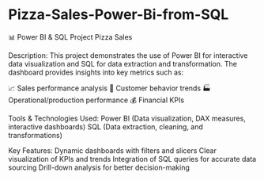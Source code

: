 # Pizza-Sales-Power-Bi-from-SQL
📊 Power BI & SQL Project Pizza Sales

Description:
This project demonstrates the use of Power BI for interactive data visualization and SQL for data extraction and transformation.
The dashboard provides insights into key metrics such as:

📈 Sales performance analysis
👥 Customer behavior trends
🏭 Operational/production performance
💰 Financial KPIs

Tools & Technologies Used:
Power BI (Data visualization, DAX measures, interactive dashboards)
SQL (Data extraction, cleaning, and transformations)

Key Features:
Dynamic dashboards with filters and slicers
Clear visualization of KPIs and trends
Integration of SQL queries for accurate data sourcing
Drill-down analysis for better decision-making
